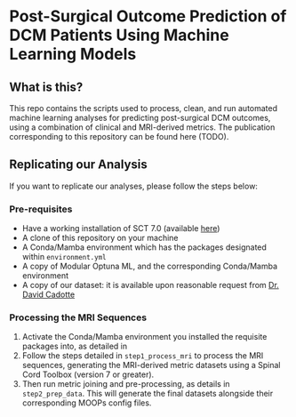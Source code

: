 # Post-Surgical Outcome Prediction of DCM Patients Using Machine Learning Models

## What is this?

This repo contains the scripts used to process, clean, and run automated machine learning analyses for predicting post-surgical DCM outcomes, using a combination of clinical and MRI-derived metrics. The publication corresponding to this repository can be found here (TODO).

## Replicating our Analysis

If you want to replicate our analyses, please follow the steps below:

### Pre-requisites

* Have a working installation of SCT 7.0 (available [here](https://github.com/spinalcordtoolbox/spinalcordtoolbox/releases/tag/7.0))
* A clone of this repository on your machine
* A Conda/Mamba environment which has the packages designated within `environment.yml`
* A copy of Modular Optuna ML, and the corresponding Conda/Mamba environment
* A copy of our dataset: it is available upon reasonable request from [Dr. David Cadotte](mailto:david.cadotte@ucalgary.ca)

### Processing the MRI Sequences

1. Activate the Conda/Mamba environment you installed the requisite packages into, as detailed in 
1. Follow the steps detailed in `step1_process_mri` to process the MRI sequences, generating the MRI-derived metric datasets using a Spinal Cord Toolbox (version 7 or greater).
1. Then run metric joining and pre-processing, as details in `step2_prep_data`. This will generate the final datasets alongside their corresponding MOOPs config files.
